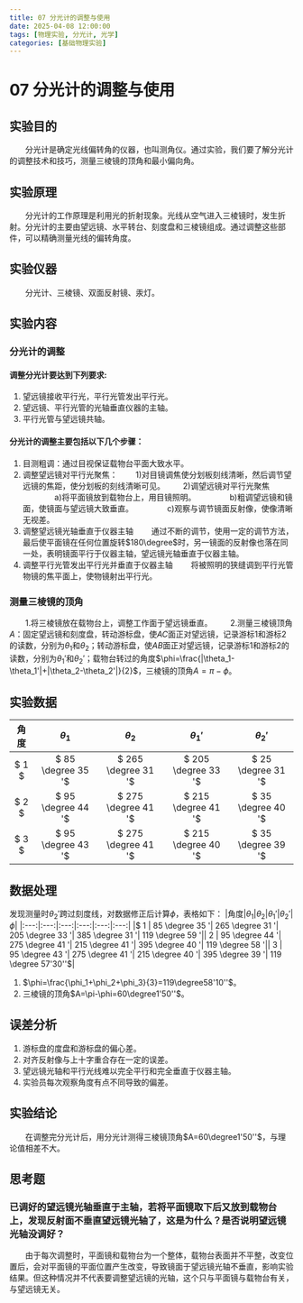 ```yaml
---
title: 07 分光计的调整与使用
date: 2025-04-08 12:00:00
tags: [物理实验, 分光计, 光学]
categories: [基础物理实验]
---
```

# 07 分光计的调整与使用
## 实验目的 
&emsp;&emsp;分光计是确定光线偏转角的仪器，也叫测角仪。通过实验，我们要了解分光计的调整技术和技巧，测量三棱镜的顶角和最小偏向角。
## 实验原理
&emsp;&emsp;分光计的工作原理是利用光的折射现象。光线从空气进入三棱镜时，发生折射。分光计的主要由望远镜、水平转台、刻度盘和三棱镜组成。通过调整这些部件，可以精确测量光线的偏转角度。

## 实验仪器
&emsp;&emsp;分光计、三棱镜、双面反射镜、汞灯。

## 实验内容
### 分光计的调整
####  调整分光计要达到下列要求: 
1) 望远镜接收平行光，平行光管发出平行光。 
2) 望远镜、平行光管的光轴垂直仪器的主轴。 
3) 平行光管与望远镜共轴。

#### 分光计的调整主要包括以下几个步骤：
1) 目测粗调：通过目视保证载物台平面大致水平。
2) 调整望远镜对平行光聚焦：
&emsp;&emsp;1)对目镜调焦使分划板刻线清晰，然后调节望远镜的焦距，使分划板的刻线清晰可见。
&emsp;&emsp;2)调望远镜对平行光聚焦
&emsp;&emsp;&emsp;&emsp;a)将平面镜放到载物台上，用目镜照明。
&emsp;&emsp;&emsp;&emsp;b)粗调望远镜和镜面，使镜面与望远镜大致垂直。
&emsp;&emsp;&emsp;&emsp;c)观察与调节镜面反射像，使像清晰无视差。
3) 调整望远镜光轴垂直于仪器主轴
&emsp;&emsp;通过不断的调节，使用一定的调节方法，最后使平面镜在任何位置旋转$180\degree$时，另一镜面的反射像也落在同一处，表明镜面平行于仪器主轴，望远镜光轴垂直于仪器主轴。
4) 调整平行光管发出平行光并垂直于仪器主轴
&emsp;&emsp;将被照明的狭缝调到平行光管物镜的焦平面上，使物镜射出平行光。
### 测量三棱镜的顶角
&emsp;&emsp;1.将三棱镜放在载物台上，调整工作面于望远镜垂直。
&emsp;&emsp;2.测量三棱镜顶角$A$：固定望远镜和刻度盘，转动游标盘，使$AC$面正对望远镜，记录游标1和游标2的读数，分别为$\theta_1$和$\theta_2$；转动游标盘，使$AB$面正对望远镜，记录游标1和游标2的读数，分别为$\theta_1'$和$\theta_2'$；载物台转过的角度$\phi=\frac{|\theta_1-\theta_1'|+|\theta_2-\theta_2'|}{2}$，三棱镜的顶角$A=\pi-\phi$。



## 实验数据
|角度|$\theta_1$|$\theta_2$|$\theta_1'$|$\theta_2'$|
|:---:|:---:|:---:|:---:|:---:|
|$ 1 $|$ 85 \degree 35 '$|$ 265 \degree 31 '$|$ 205 \degree 33 '$|$ 25 \degree 31 '$|
|$ 2 $|$ 95 \degree 44 '$|$ 275 \degree 41 '$|$ 215 \degree 41 '$|$ 35 \degree 40 '$|
|$ 3 $|$ 95 \degree 43 '$|$ 275 \degree 41 '$|$ 215 \degree 40 '$|$ 35 \degree 39 '$|

## 数据处理
发现测量时$\theta_2'$跨过刻度线，对数据修正后计算$\phi$，表格如下：
|角度|$\theta_1$|$\theta_2$|$\theta_1'$|$\theta_2'$|$\phi$|
|:---:|:---:|:---:|:---:|:---:|:---:|
|$ 1 $|$ 85 \degree 35 '$|$ 265 \degree 31 '$|$ 205 \degree 33 '$|$ 385 \degree 31 '$|$ 119 \degree 59 '$|
|$ 2 $|$ 95 \degree 44 '$|$ 275 \degree 41 '$|$ 215 \degree 41 '$|$ 395 \degree 40 '$|$ 119 \degree 58 '$|
|$ 3 $|$ 95 \degree 43 '$|$ 275 \degree 41 '$|$ 215 \degree 40 '$|$ 395 \degree 39 '$|$ 119 \degree 57'30''$|

1. $\phi=\frac{\phi_1+\phi_2+\phi_3}{3}=119\degree58'10''$。
2. 三棱镜的顶角$A=\pi-\phi=60\degree1'50''$。

## 误差分析
1) 游标盘的度盘和游标盘的偏心差。
2) 对齐反射像与上十字重合存在一定的误差。
3) 望远镜光轴和平行光线难以完全平行和完全垂直于仪器主轴。
4) 实验员每次观察角度有点不同导致的偏差。
## 实验结论
&emsp;&emsp;在调整完分光计后，用分光计测得三棱镜顶角$A=60\degree1'50''$，与理论值相差不大。

## 思考题

### 已调好的望远镜光轴垂直于主轴，若将平面镜取下后又放到载物台上，发现反射面不垂直望远镜光轴了，这是为什么？是否说明望远镜光轴没调好？

&emsp;&emsp;由于每次调整时，平面镜和载物台为一个整体，载物台表面并不平整，改变位置后，会对平面镜的平面位置产生改变，导致镜面于望远镜光轴不垂直，影响实验结果。但这种情况并不代表要调整望远镜的光轴，这个只与平面镜与载物台有关，与望远镜无关。
